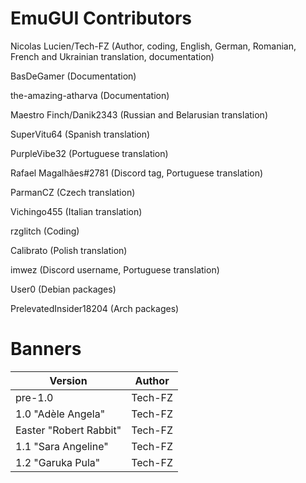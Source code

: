 # EmuGUI Contributors

Nicolas Lucien/Tech-FZ (Author, coding, English, German, Romanian, French and Ukrainian translation, documentation)

BasDeGamer (Documentation)

the-amazing-atharva (Documentation)

Maestro Finch/Danik2343 (Russian and Belarusian translation)

SuperVitu64 (Spanish translation)

PurpleVibe32 (Portuguese translation)

Rafael Magalhães#2781 (Discord tag, Portuguese translation)

ParmanCZ (Czech translation)

Vichingo455 (Italian translation)

rzglitch (Coding)

Calibrato (Polish translation)

imwez (Discord username, Portuguese translation)

User0 (Debian packages)

PrelevatedInsider18204 (Arch packages)

# Banners

| Version | Author |
| ------- | ------ |
| pre-1.0 | Tech-FZ |
| 1.0 "Adèle Angela" | Tech-FZ |
| Easter "Robert Rabbit" | Tech-FZ |
| 1.1 "Sara Angeline" | Tech-FZ |
| 1.2 "Garuka Pula" | Tech-FZ |